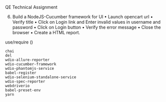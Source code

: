 QE Technical Assignment

6.	Build a NodeJS-Cucumber framework for UI
•	Launch opencart url
•	Verify title
•	Click on Login link and Enter invalid values in username and password
•	Click on Login button
•	Verify the error message
•	Close the browser
•	Create a HTML report.


use/require ()

        
    chai
    del
    wdio-allure-reporter
    wdio-cucumber-framework
    wdio-phantomjs-service
	babel-register
    wdio-selenium-standalone-service
    wdio-spec-reporter
    webdriverio
	babel-preset-env
    yarn


